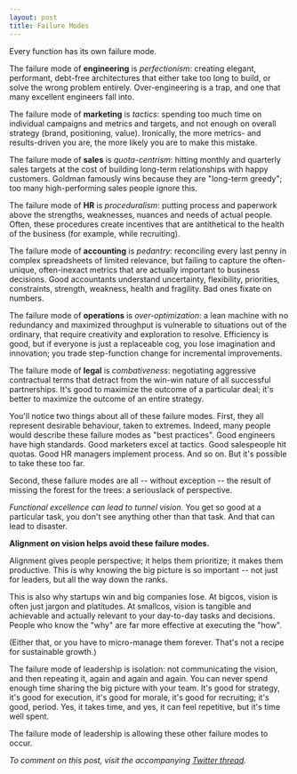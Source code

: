 ```yaml
---
layout: post
title: Failure Modes
---
```


Every function has its own failure mode.

The failure mode of **engineering** is *perfectionism*: creating elegant, performant, debt-free architectures that either take too long to build, or solve the wrong problem entirely.  Over-engineering is a trap, and one that many excellent engineers fall into.

The failure mode of **marketing** is *tactics*: spending too much time on individual campaigns and metrics and targets, and not enough on overall strategy (brand, positioning, value).  Ironically, the more metrics- and results-driven you are, the more likely you are to make this mistake.

The failure mode of **sales** is *quota-centrism*: hitting monthly and quarterly sales targets at the cost of building long-term relationships with happy customers.  Goldman famously wins because they are "long-term greedy"; too many high-performing sales people ignore this.

The failure mode of **HR** is *proceduralism*: putting process and paperwork above the strengths, weaknesses, nuances and needs of actual people.  Often, these procedures create incentives that are antithetical to the health of the business (for example, while recruiting).

The failure mode of **accounting** is *pedantry*: reconciling every last penny in complex spreadsheets of limited relevance, but failing to capture the often-unique, often-inexact metrics that are actually important to business decisions.  Good accountants understand uncertainty, flexibility, priorities, constraints, strength, weakness, health and fragility.  Bad ones fixate on numbers.

The failure mode of **operations** is *over-optimization*: a lean machine with no redundancy and maximized throughput is vulnerable to situations out of the ordinary, that require creativity and exploration to resolve.  Efficiency is good, but if everyone is just a replaceable cog, you lose imagination and innovation; you trade step-function change for incremental improvements.

The failure mode of **legal** is *combativeness*: negotiating aggressive contractual terms that detract from the win-win nature of all successful partnerships.  It's good to maximize the outcome of a particular deal; it's better to maximize the outcome of an entire strategy.  

You'll notice two things about all of these failure modes.  First, they all represent desirable behaviour, taken to extremes.  Indeed, many people would describe these failure modes as "best practices".  Good engineers have high standards.  Good marketers excel at tactics.  Good salespeople hit quotas.  Good HR managers implement process.  And so on.  But it's possible to take these too far.

Second, these failure modes are all -- without exception -- the result of missing the forest for the trees: a seriouslack of perspective.  

*Functional excellence can lead to tunnel vision.*  You get so good at a particular task, you don't see anything other than that task.  And that can lead to disaster.

**Alignment on vision helps avoid these failure modes.**

Alignment gives people perspective; it helps them prioritize; it makes them productive.  This is why knowing the big picture is so important -- not just for leaders, but all the way down the ranks.  

This is also why startups win and big companies lose.  At bigcos, vision is often just jargon and platitudes.  At smallcos, vision is tangible and achievable and actually relevant to your day-to-day tasks and decisions.  People who know the "why" are far more effective at executing the "how".  

(Either that, or you have to micro-manage them forever.  That's not a recipe for sustainable growth.)

The failure mode of leadership is isolation: not communicating the vision, and then repeating it, again and again and again.  You can never spend enough time sharing the big picture with your team.  It's good for strategy, it's good for execution, it's good for morale, it's good for recruiting; it's good, period.  Yes, it takes time, and yes, it can feel repetitive, but it's time well spent.

The failure mode of leadership is allowing these other failure modes to occur. 

*To comment on this post, visit the accompanying [Twitter thread](https://twitter.com/athomasq/status/1215685984685383681).*